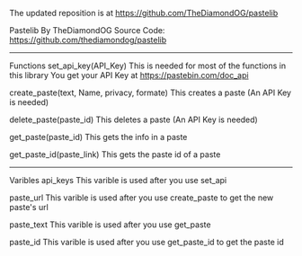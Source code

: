 The updated reposition is at https://github.com/TheDiamondOG/pastelib

Pastelib
By TheDiamondOG
Source Code: https://github.com/thediamondog/pastelib
______________________________________________________
Functions
set_api_key(API_Key)
This is needed for most of the functions in this library
You get your API Key at https://pastebin.com/doc_api

create_paste(text, Name, privacy, formate)
This creates a paste (An API Key is needed)

delete_paste(paste_id)
This deletes a paste (An API Key is needed)

get_paste(paste_id)
This gets the info in a paste

get_paste_id(paste_link)
This gets the paste id of a paste

______________________________________________________
Varibles
api_keys
This varible is used after you use set_api

paste_url
This varible is used after you use create_paste to get the new paste's url

paste_text
This varible is used after you use get_paste

paste_id
This varible is used after you use get_paste_id to get the paste id
